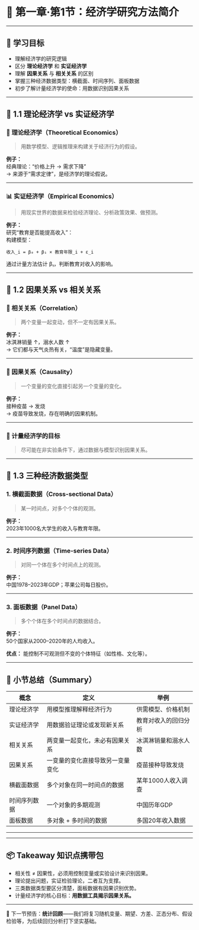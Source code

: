 # 📖 第一章·第1节：经济学研究方法简介

---

## 🎯 学习目标

- 理解经济学的研究逻辑
- 区分 **理论经济学** 和 **实证经济学**
- 理解 **因果关系** 与 **相关关系** 的区别
- 掌握三种经济数据类型：横截面、时间序列、面板数据
- 初步了解计量经济学的使命：用数据识别因果关系

---

## 🧠 1.1 理论经济学 vs 实证经济学

### 🧾 理论经济学（Theoretical Economics）

> 用数学模型、逻辑推理来构建关于经济行为的假设。

**例子：**  
经典理论：“价格上升 → 需求下降”  
→ 来源于“需求定律”，是经济学的理论假说。

---

### 📊 实证经济学（Empirical Economics）

> 用现实世界的数据来检验经济理论、分析政策效果、做预测。

**例子：**  
研究“教育是否能提高收入”：  
构建模型：  
```
收入_i = β₀ + β₁ × 教育年限_i + ε_i
```
通过计量方法估计 β₁，判断教育对收入的影响。

---

## 🔄 1.2 因果关系 vs 相关关系

### 📌 相关关系（Correlation）

> 两个变量一起变动，但不一定有因果关系。

**例子：**  
冰淇淋销量 ↑，溺水人数 ↑  
→ 它们都与天气炎热有关，“温度”是隐藏变量。

---

### 🎯 因果关系（Causality）

> 一个变量的变化直接引起另一个变量的变化。

**例子：**  
接种疫苗 → 发烧  
→ 疫苗导致发烧，存在明确的因果机制。

---

### 🧪 计量经济学的目标

> 尽可能在非实验条件下，通过数据与模型识别因果关系。

---

## 📅 1.3 三种经济数据类型

### 1. 横截面数据（Cross-sectional Data）

> 某一时间点，对多个个体的观测。

**例子：**  
2023年1000名大学生的收入与教育年限。

---

### 2. 时间序列数据（Time-series Data）

> 对同一个体在多个时间点上的观测。

**例子：**  
中国1978–2023年GDP；苹果公司每日股价。

---

### 3. 面板数据（Panel Data）

> 多个个体在多个时间点的数据结合。

**例子：**  
50个国家从2000–2020年的人均收入。

**优点：** 能控制不可观测但不变的个体特征（如性格、文化等）。

---

## 📝 小节总结（Summary）

| 概念             | 定义                                 | 举例                             |
|------------------|--------------------------------------|----------------------------------|
| 理论经济学       | 用模型推理解释经济行为               | 供需模型、价格机制               |
| 实证经济学       | 用数据验证理论或发现新关系           | 教育对收入的回归分析             |
| 相关关系         | 两变量一起变化，未必有因果关系       | 冰淇淋销量和溺水人数             |
| 因果关系         | 一变量的变化直接导致另一变量变化     | 疫苗接种导致发烧                 |
| 横截面数据       | 多个对象在同一时间点的数据           | 某年1000人收入调查               |
| 时间序列数据     | 一个对象的多期观测                   | 中国历年GDP                     |
| 面板数据         | 多对象 + 多时间的数据                | 多国20年收入数据                |

---

---

## 📦 Takeaway 知识点携带包

- 相关性 ≠ 因果性，必须用控制变量或实验设计来识别因果。
- 理论提出问题，实证检验理论，二者互为支撑。
- 三类数据类型要区分清楚，面板数据有因果识别优势。
- 计量经济学的核心目标：**用数据工具揭示因果关系。**

---

📌 下一节预告：**统计回顾**——我们将复习随机变量、期望、方差、正态分布、假设检验等，为后续回归分析打下坚实基础。

